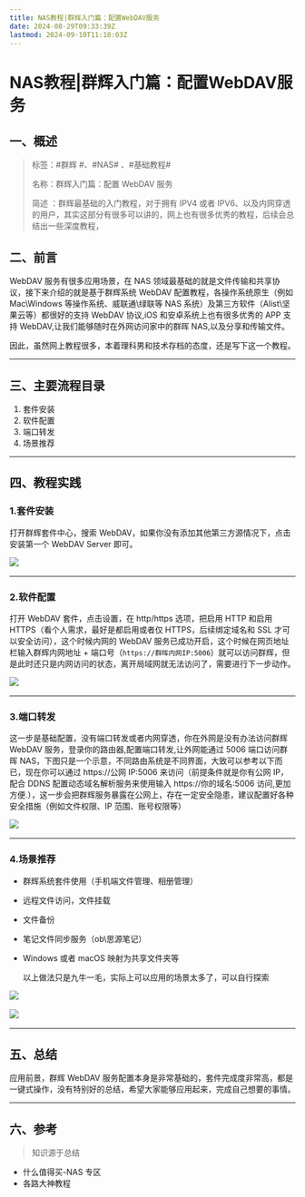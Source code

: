 ```yaml
---
title: NAS教程|群辉入门篇：配置WebDAV服务
date: 2024-08-29T09:33:39Z
lastmod: 2024-09-10T11:18:03Z
---
```


# NAS教程|群辉入门篇：配置WebDAV服务

## 一、概述

> 标签：#群辉 #​、#NAS#​ 、#基础教程#​
>
> 名称：群辉入门篇：配置 WebDAV 服务
>
> 简述 ：群辉最基础的入门教程，对于拥有 IPV4 或者 IPV6、以及内网穿透的用户，其实这部分有很多可以讲的，网上也有很多优秀的教程，后续会总结出一些深度教程，

## 二、前言

WebDAV 服务有很多应用场景，在 NAS 领域最基础的就是文件传输和共享协议，接下来介绍的就是基于群辉系统 WebDAV 配置教程，各操作系统原生（例如 Mac\Windows 等操作系统、威联通\绿联等 NAS 系统）及第三方软件（Alist\坚果云等）都很好的支持 WebDAV 协议,iOS 和安卓系统上也有很多优秀的 APP 支持 WebDAV,让我们能够随时在外网访问家中的群晖 NAS,以及分享和传输文件。

因此，虽然网上教程很多，本着理科男和技术存档的态度，还是写下这一个教程。

---

## 三、主要流程目录

1. 套件安装
2. 软件配置
3. 端口转发
4. 场景推荐

---

## 四、教程实践

### 1.套件安装

打开群辉套件中心，搜索 WebDAV，如果你没有添加其他第三方源情况下，点击安装第一个 WebDAV Server 即可。

​![](http://image.nasklog.com/image/群辉入门篇：配置WebDAV服务/202408311505170.png)​

---

### 2.软件配置

打开 WebDAV 套件，点击设置，在 http/https 选项，把启用 HTTP 和启用 HTTPS（看个人需求，最好是都启用或者仅 HTTPS，后续绑定域名和 SSL 才可以安全访问），这个时候内网的 WebDAV 服务已成功开启，这个时候在网页地址栏输入群辉内网地址 + 端口号（`https://群晖内网IP:5006`​）就可以访问群辉，但是此时还只是内网访问的状态，离开局域网就无法访问了，需要进行下一步动作。

![](http://image.nasklog.com/image/群辉入门篇：配置WebDAV服务/202408311508516.png)​

---

### 3.端口转发

这一步是基础配置，没有端口转发或者内网穿透，你在外网是没有办法访问群辉 WebDAV 服务，登录你的路由器,配置端口转发,让外网能通过 5006 端口访问群晖 NAS，下图只是一个示意，不同路由系统是不同界面，大致可以参考以下而已，现在你可以通过 https://公网 IP:5006 来访问（前提条件就是你有公网 IP，配合 DDNS 配置动态域名解析服务来使用输入 https://你的域名:5006 访问,更加方便.），这一步会把群辉服务暴露在公网上，存在一定安全隐患，建议配置好各种安全措施（例如文件权限、IP 范围、账号权限等）

![](http://image.nasklog.com/image/群辉入门篇：配置WebDAV服务/202408311508131.png)​

---

### 4.场景推荐

* 群辉系统套件使用（手机端文件管理、相册管理）
* 远程文件访问，文件挂载
* 文件备份
* 笔记文件同步服务（ob\思源笔记）
* Windows 或者 macOS 映射为共享文件夹等

  以上做法只是九牛一毛，实际上可以应用的场景太多了，可以自行探索

​![](http://image.nasklog.com/image/群辉入门篇：配置WebDAV服务/202408311508560.png)​

​![](http://image.nasklog.com/image/群辉入门篇：配置WebDAV服务/202408311509095.png)​

---

## 五、总结

应用前景，群辉 WebDAV 服务配置本身是非常基础的，套件完成度非常高，都是一键式操作，没有特别好的总结，希望大家能够应用起来，完成自己想要的事情。

---

## 六、参考

> 知识源于总结

* 什么值得买-NAS 专区
* 各路大神教程

‍
